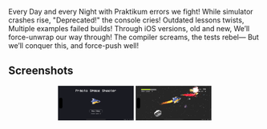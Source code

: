 Every Day and every Night 
with Praktikum errors we fight!
While simulator crashes rise,
"Deprecated!" the console cries!
Outdated lessons twists,
Multiple examples failed builds!
Through iOS versions, old and new,
We’ll force-unwrap our way through!
The compiler screams, the tests rebel—
But we’ll conquer this, and force-push well!

## Screenshots

<p align="center">
  <img src="screenshots/MainMenu.png" width="30%">
  <img src="screenshots/Gameplay.png" width="30%">
</p>
